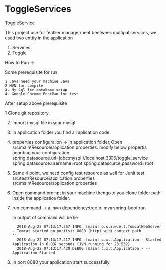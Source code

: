 # ToggleServices
ToggleService

This project use for feather managerment beetween multipal services, we used two enttiy in the application

1. Services</br>
2. Toggle
  
How to Run  ->

  Some prerequisite for run</br>
  
    1 Java need your machine Java
    2 MVN for compile
    3. My Sql for database setup
    4. Google Chrome PostMan for test
    
After setup above prerequisite

  1 Clone git repository.
  
  2. Import mysql file in your mysql
  
  3. In application folder you find all aplication code.
  
  4. properties configuration -> In application folder, Open src\main\Resource\application.properties. modify below propertis acording your configuration 
      spring.datasource.url=jdbc:mysql://localhost:3306/toggle_service
      spring.datasource.username=root
      spring.datasource.password=root
 5. Same 4 point, we need config test resource as well for Junit test src\test\Resource\application.properties src\main\Resource\application.properties  
 
 6. Open command prompt in your machine thengo to you clone folder path inside the application folder.
 7. run command -> 
      a. mvn dependency:tree
      b. mvn spring-boot:run
      
      In output of command will be lie 
      
          2018-Aug-22 07:13:17.367 INFO  [main] o.s.b.w.e.t.TomcatWebServer - Tomcat started on port(s): 8080 (http) with context path            ''
          2018-Aug-22 07:13:17.417 INFO  [main] c.x.t.Application - Started Application in 6.037 seconds (JVM running for 23.532)
          2018-Aug-22 07:13:17.420 DEBUG [main] c.x.t.Application - --Application Started--
          
8. In port 8080 your application start successfully        

 
 
 
 
    
